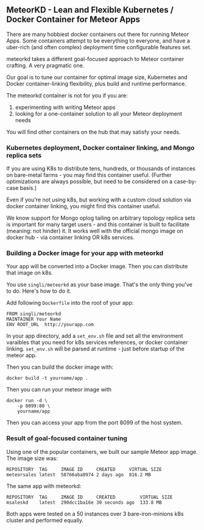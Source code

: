 ## MeteorKD - Lean and Flexible Kubernetes / Docker Container for Meteor Apps

There are many hobbiest docker containers out there for running Meteor Apps. Some containers attempt to be everything to everyone, and have a uber-rich (and often complex) deployment time configurable features set.

meteorkd takes a different goal-focused approach to Meteor container crafting.  A very pragmatic one.

Our goal is to tune our container for optimal image size, Kubernetes and Docker container-linking flexibility, plus build and runtime performance.

The meteorkd container is not for you if you are:

1. experimenting with writing Meteor apps
2. looking for a one-container solution to all your Meteor deployment needs

You will find other containers on the hub that may satisfy your needs.

### Kubernetes deployment, Docker container linking, and Mongo replica sets
If you are using K8s to distribute tens, hundreds, or thousands of instances on bare-metal farms - you may find this container useful.  (Further optimizations are always possible, but need to be considered on a case-by-case basis.)

Even if you're not using k8s, but working with a custom cloud solution via docker container linking, you might find this container useful.

We know support for Mongo oplog tailing on arbitrary topology replica sets is important for many target users - and this container is built to facilitate (meaning: not hinder) it.  It works well with the official mongo image on docker hub - via container linking OR  k8s services.

### Building a Docker image for your app with meteorkd
Your app will be converted into a Docker image. Then you can distribute that image on k8s.  

You use `singli/meteorkd` as your base image. That's the only thing you've to do. Here's how to do it.

Add following `Dockerfile` into the root of your app:

~~~shell
FROM singli/meteorkd
MAINTAINER Your Name
ENV ROOT_URL  http://yourapp.com
~~~

In your app directory, add a `set_env.sh` file and set all the environment varaibles that you need for k8s services references, or docker container linking.   `set_env.sh` will be parsed at runtime - just before startup of the meteor app.

Then you can build the docker image with:

~~~shell
docker build -t yourname/app .
~~~

Then you can run your meteor image with

~~~shell
docker run -d \
    -p 8099:80 \
    yourname/app 
~~~

Then you can access your app from the port 8099 of the host system.

### Result of goal-focused container tuning
Using one of the popular containers, we built our sample Meteor app image. The image size was:

~~~shell
REPOSITORY  TAG     IMAGE ID     CREATED     VIRTUAL SIZE
meteorsales latest  58766aba8974 2 days ago  816.2 MB
~~~

The same app with meteorkd:

~~~shell
REPOSITORY  TAG     IMAGE ID     CREATED         VIRTUAL SIZE
msaleskd    latest  290dcc1ba16e 30 seconds ago  133.8 MB
~~~

Both apps were tested on a 50 instances over 3 bare-iron-minions k8s cluster and performed equally.

